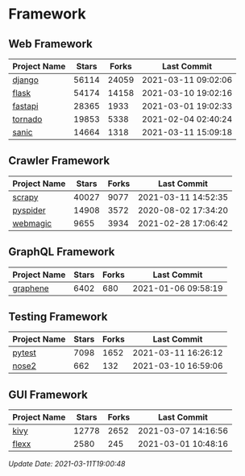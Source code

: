 # Framework

## Web Framework
| Project Name | Stars | Forks | Last Commit |
| ------------ | ----- | ----- | ----------- |
| [django](https://github.com/django/django) | 56114 | 24059 | 2021-03-11 09:02:06 |
| [flask](https://github.com/pallets/flask) | 54174 | 14158 | 2021-03-10 19:02:16 |
| [fastapi](https://github.com/tiangolo/fastapi) | 28365 | 1933 | 2021-03-01 19:02:33 |
| [tornado](https://github.com/tornadoweb/tornado) | 19853 | 5338 | 2021-02-04 02:40:24 |
| [sanic](https://github.com/sanic-org/sanic) | 14664 | 1318 | 2021-03-11 15:09:18 |

## Crawler Framework
| Project Name | Stars | Forks | Last Commit |
| ------------ | ----- | ----- | ----------- |
| [scrapy](https://github.com/scrapy/scrapy) | 40027 | 9077 | 2021-03-11 14:52:35 |
| [pyspider](https://github.com/binux/pyspider) | 14908 | 3572 | 2020-08-02 17:34:20 |
| [webmagic](https://github.com/code4craft/webmagic) | 9655 | 3934 | 2021-02-28 17:06:42 |

## GraphQL Framework
| Project Name | Stars | Forks | Last Commit |
| ------------ | ----- | ----- | ----------- |
| [graphene](https://github.com/graphql-python/graphene) | 6402 | 680 | 2021-01-06 09:58:19 |

## Testing Framework
| Project Name | Stars | Forks | Last Commit |
| ------------ | ----- | ----- | ----------- |
| [pytest](https://github.com/pytest-dev/pytest) | 7098 | 1652 | 2021-03-11 16:26:12 |
| [nose2](https://github.com/nose-devs/nose2) | 662 | 132 | 2021-03-10 16:59:06 |

## GUI Framework
| Project Name | Stars | Forks | Last Commit |
| ------------ | ----- | ----- | ----------- |
| [kivy](https://github.com/kivy/kivy) | 12778 | 2652 | 2021-03-07 14:16:56 |
| [flexx](https://github.com/flexxui/flexx) | 2580 | 245 | 2021-03-01 10:48:16 |

*Update Date: 2021-03-11T19:00:48*